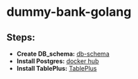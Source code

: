 # dummy-bank-golang


## Steps:
- **Create DB_schema:** [db-schema](./db_schema/schema.md)
- **Install Postgres:** [docker hub](https://hub.docker.com/_/postgres)
- **Install TablePlus:** [TablePlus](https://tableplus.com/blog/2019/10/tableplus-linux-installation.html)
